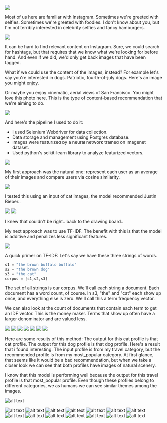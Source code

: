 <img style="float:center" src="./slides/Slide01.jpg" />

Most of us here are familiar with Instagram. Sometimes we're greeted with selfies. Sometimes we're greeted with foodies. I don't know about you, but I'm not terribly interested in celebrity selfies and fancy hamburgers.

<img style="float:center" src="./slides/Slide04.jpg" />

It can be hard to find relevant content on Instagram. Sure, we could search for hashtags, but that requires that we know what we're looking for before hand. And even if we did, we'd only get back images that have been tagged.

What if we could use the content of the images, instead? For example let's say you're interested in dogs. Patriotic, fourth-of-july dogs. Here's an image you might enjoy.

Or maybe you enjoy cinematic, aerial views of San Francisco. You might love this photo here.
This is the type of content-based recommendation that we're aiming to do.

<img style="float:center" src="./slides/Slide06.jpg" />

And here's the pipeline I used to do it:

* I used Selenium Webdriver for data collection.
* Data storage and management using Postgres database.
* Images were featurized by a neural network trained on Imagenet dataset.
* Used python's scikit-learn library to analyze featurized vectors.


<img style="float:center" src="./slides/Slide07.jpg" />

My first approach was the natural one: represent each user as an average of their images and compare users via cosine similarity.

<img style="float:center" src="./slides/Slide08.jpg" />

I tested this using an input of cat images, the model recommended Justin Bieber..

<img style="float:center" src="./slides/Slide09.jpg" />
<img style="float:center" src="./slides/Slide10.jpg" />

I knew that couldn't be right.. back to the drawing board..

My next approach was to use TF-IDF.
The benefit with this is that the model is additive and penalizes less significant features.

<img style="float:center" src="./slides/Slide11.jpg" />

A quick primer on TF-IDF: Let's say we have these three strings of words.
```python
s1 = "the brown buffalo buffalo"
s2 = "the brown dog"
s3 = "the cat"
corpus = [s1,s2,s3]
```
The set of all strings is our corpus.
We'll call each string a document.
Each document has a word count, of course. In s3, "the" and "cat" each show up once, and everything else is zero. We'll call this a term frequency vector.

We can also look at the count of documents that contain each term to get an IDF vector. This is the money maker. Terms that show up often have a larger denominator and are valued less.

<img style="float:center" src="./slides/Slide12.jpg" />
<img style="float:center" src="./slides/Slide14.jpg" />
<img style="float:center" src="./slides/Slide15.jpg" />
<img style="float:center" src="./slides/Slide16.jpg" />
<img style="float:center" src="./slides/Slide17.jpg" />
<img style="float:center" src="./slides/Slide18.jpg" />
<img style="float:center" src="./slides/Slide19.jpg" />





Here are some results of this method:
The output for this cat profile is that cat profile.
The output for this dog profile is that dog profile.
Here's a result that i found interesting. The input profile is from my travel category, but the recommended profile is from my most_popular category. At first glance, that seems like it would be a bad recommendation, but when we take a closer look we can see that both profiles have images of natural scenery.

I know that this model is performing well because the output for this travel profile is that most_popular profile. Even though these profiles belong to different categories, we as humans we can see similar themes among the images.



![alt text](/slides/Slide01.jpg "Slide01")

![alt text][Slide04]
![alt text][Slide06]
![alt text][Slide07]
![alt text][Slide08]
![alt text][Slide09]
![alt text][Slide10]
![alt text][Slide11]
![alt text][Slide12]
![alt text][Slide14]
![alt text][Slide15]
![alt text][Slide16]
![alt text][Slide17]
![alt text][Slide18]
![alt text][Slide19]

[Slide04]: ./slides/Slide04.jpg "Slide04"
[Slide06]: ./slides/Slide06.jpg "Slide06"
[Slide07]: ./slides/Slide07.jpg "Slide07"
[Slide08]: ./slides/Slide08.jpg "Slide08"
[Slide09]: ./slides/Slide09.jpg "Slide09"
[Slide10]: ./slides/Slide10.jpg "Slide10"
[Slide11]: ./slides/Slide11.jpg "Slide11"
[Slide12]: ./slides/Slide12.jpg "Slide12"
[Slide14]: ./slides/Slide14.jpg "Slide14"
[Slide15]: ./slides/Slide15.jpg "Slide15"
[Slide16]: ./slides/Slide16.jpg "Slide16"
[Slide17]: ./slides/Slide17.jpg "Slide17"
[Slide18]: ./slides/Slide18.jpg "Slide18"
[Slide19]: ./slides/Slide19.jpg "Slide19"
